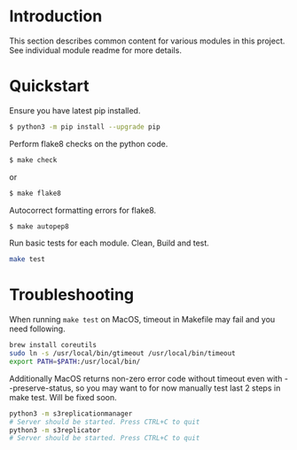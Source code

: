 # Introduction

This section describes common content for various modules in this project. See individual module readme for more details.

# Quickstart

Ensure you have latest pip installed.

```sh
$ python3 -m pip install --upgrade pip
```

Perform flake8 checks on the python code.
```sh
$ make check
```
or 
```sh
$ make flake8
```

Autocorrect formatting errors for flake8.
```sh
$ make autopep8
```

Run basic tests for each module. Clean, Build and test.
```sh
make test
```

# Troubleshooting
When running `make test` on MacOS, timeout in Makefile may fail and you need following.

```sh
brew install coreutils
sudo ln -s /usr/local/bin/gtimeout /usr/local/bin/timeout
export PATH=$PATH:/usr/local/bin/
```

Additionally MacOS returns non-zero error code without timeout even with --preserve-status, so you may want to for now manually test last 2 steps in make test. Will be fixed soon.
```sh
python3 -m s3replicationmanager
# Server should be started. Press CTRL+C to quit
python3 -m s3replicator
# Server should be started. Press CTRL+C to quit
```